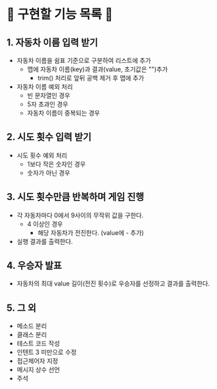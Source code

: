 # 🚗 구현할 기능 목록 🚗

## 1. 자동차 이름 입력 받기
- 자동차 이름을 쉼표 기준으로 구분하여 리스트에 추가
  - 맵에 자동차 이름(key)과 결과(value, 초기값은 "")추가
    - trim() 처리로 앞뒤 공백 제거 후 맵에 추가
- 자동차 이름 예외 처리
  - 빈 문자열인 경우
  - 5자 초과인 경우
  - 자동차 이름이 중복되는 경우
## 2. 시도 횟수 입력 받기
- 시도 횟수 예외 처리
  - 1보다 작은 숫자인 경우
  - 숫자가 아닌 경우
## 3. 시도 횟수만큼 반복하며 게임 진행
- 각 자동차마다 0에서 9사이의 무작위 값을 구한다.
  - 4 이상인 경우
    - 해당 자동차가 전진한다. (value에 - 추가)
- 실행 결과를 출력한다.
## 4. 우승자 발표
- 자동차의 최대 value 길이(전진 횟수)로 우승자를 선정하고 결과를 출력한다.
## 5. 그 외
- 메소드 분리
- 클래스 분리
- 테스트 코드 작성
- 인텐트 3 미만으로 수정
- 접근제어자 지정
- 메시지 상수 선언
- 주석